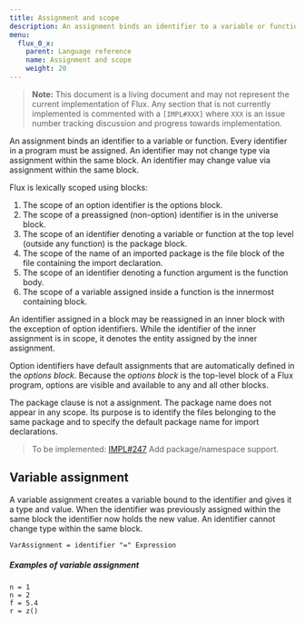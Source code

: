 ```yaml
---
title: Assignment and scope
description: An assignment binds an identifier to a variable or function. Every identifier in a program must be assigned.
menu:
  flux_0_x:
    parent: Language reference
    name: Assignment and scope
    weight: 20
---
```


> **Note:** This document is a living document and may not represent the current implementation of Flux.
Any section that is not currently implemented is commented with a `[IMPL#XXX]` where `XXX` is an issue number tracking discussion and progress towards implementation.


An assignment binds an identifier to a variable or function.
Every identifier in a program must be assigned.
An identifier may not change type via assignment within the same block.
An identifier may change value via assignment within the same block.

Flux is lexically scoped using blocks:

1. The scope of an option identifier is the options block.
2. The scope of a preassigned (non-option) identifier is in the universe block.
3. The scope of an identifier denoting a variable or function at the top level (outside any function) is the package block.
4. The scope of the name of an imported package is the file block of the file containing the import declaration.
5. The scope of an identifier denoting a function argument is the function body.
6. The scope of a variable assigned inside a function is the innermost containing block.

An identifier assigned in a block may be reassigned in an inner block with the exception of option identifiers.
While the identifier of the inner assignment is in scope, it denotes the entity assigned by the inner assignment.

Option identifiers have default assignments that are automatically defined in the _options block_.
Because the _options block_ is the top-level block of a Flux program, options are visible and available to any and all other blocks.

The package clause is not a assignment.
The package name does not appear in any scope.
Its purpose is to identify the files belonging to the same package and to specify the default package name for import declarations.


> To be implemented: [IMPL#247](https://github.com/influxdata/platform/issues/247) Add package/namespace support.

## Variable assignment

A variable assignment creates a variable bound to the identifier and gives it a type and value.
When the identifier was previously assigned within the same block the identifier now holds the new value.
An identifier cannot change type within the same block.

```
VarAssignment = identifier "=" Expression
```

##### Examples of variable assignment

```
n = 1
n = 2
f = 5.4
r = z()
```

